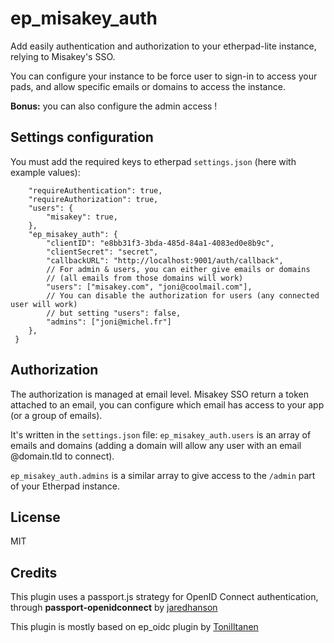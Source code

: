 ep_misakey_auth
=======

Add easily authentication and authorization to your etherpad-lite instance, relying to Misakey's SSO.

You can configure your instance to be force user to sign-in to access your pads, and allow specific 
emails or domains to access the instance.

**Bonus:** you can also configure the admin access !


## Settings configuration

You must add the required keys to etherpad `settings.json` (here with example values):


``` jsonc
    "requireAuthentication": true,
    "requireAuthorization": true,
    "users": {
        "misakey": true,
    },
    "ep_misakey_auth": {
        "clientID": "e8bb31f3-3bda-485d-84a1-4083ed0e8b9c",
        "clientSecret": "secret",
        "callbackURL": "http://localhost:9001/auth/callback",
        // For admin & users, you can either give emails or domains
        // (all emails from those domains will work)
        "users": ["misakey.com", "joni@coolmail.com"],
        // You can disable the authorization for users (any connected user will work)
        // but setting "users": false,
        "admins": ["joni@michel.fr"] 
    },
 }
```

## Authorization

The authorization is managed at email level. Misakey SSO return a token attached to an email,
you can configure which email has access to your app (or a group of emails).

It's written in the `settings.json` file: `ep_misakey_auth.users` is an array of emails and domains
(adding a domain will allow any user with an email @domain.tld to connect). 

`ep_misakey_auth.admins` is a similar array to give access to the `/admin` part of your Etherpad instance.

## License

MIT

## Credits

This plugin uses a passport.js strategy for OpenID Connect authentication,
through **passport-openidconnect** by [jaredhanson](https://github.com/jaredhanson/passport-openidconnect)

This plugin is mostly based on ep_oidc plugin by [ToniIltanen](https://github.com/ToniIltanen/ep_oidc)